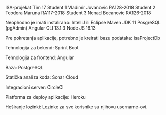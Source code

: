 ISA-projekat
Tim 17
Student 1 Vladimir Jovanovic RA128-2018
Student 2 Teodora Maruna RA117-2018
Student 3 Nenad Becanovic RA126-2018

Neophodno je imati instalirano:
IntelliJ ili Eclipse
Maven
JDK 11
PosgreSQL (pgAdmin)
Angular CLI 13.1.3
Node JS 16.13

Pre pokretanja aplikacije, potrebno je kreirati bazu podataka: isaProjectDb

Tehnologija za bekend:
Sprint Boot

Tehnologija za frontend:
Angular

Baza:
PostgreSQL

Statička analiza koda:
Sonar Cloud

Integracioni server:
CircleCI

Platforma za deploy aplikacije:
Heroku

Heširanje lozinki:
Lozinke za sve korisnike su njihovu username-ovi.